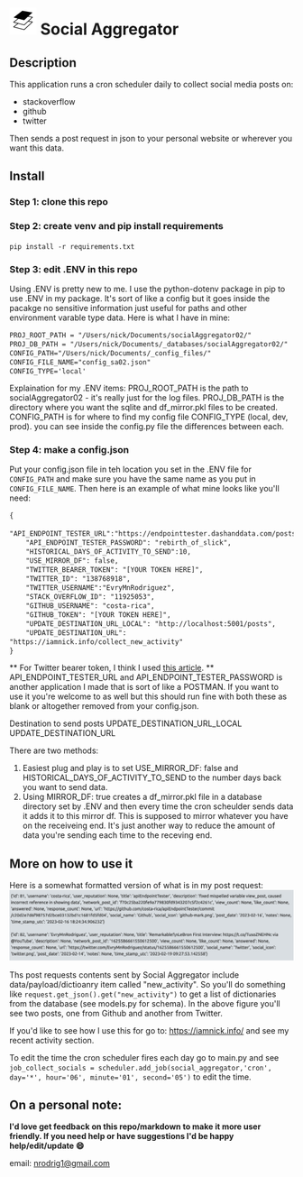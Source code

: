 # ![alt text](/images/aggregate-2-48.png) Social Aggregator 


## Description
This application runs a cron scheduler daily to collect social media posts on:
- stackoverflow
- github
- twitter

Then sends a post request in json to your personal website or wherever you want this data.

## Install

### Step 1: clone this repo


### Step 2: create venv and pip install requirements
`pip install -r requirements.txt`


### Step 3: edit .ENV in this repo

Using .ENV is pretty new to me. I use the python-dotenv package in pip to use .ENV in my package. It's sort of like a config but it goes inside the pacakge no sensitive information just useful for paths and other environment varable type data. Here is what I have in mine:
```
PROJ_ROOT_PATH = "/Users/nick/Documents/socialAggregator02/"
PROJ_DB_PATH = "/Users/nick/Documents/_databases/socialAggregator02/"
CONFIG_PATH="/Users/nick/Documents/_config_files/"
CONFIG_FILE_NAME="config_sa02.json"
CONFIG_TYPE='local'
```
Explaination for my .ENV items:
PROJ_ROOT_PATH is the path to socialAggregator02 - it's really just for the log files.
PROJ_DB_PATH is the directory where you want the sqlite and df_mirror.pkl files to be created.
CONFIG_PATH is for where to find my config file
CONFIG_TYPE (local, dev, prod). you can see inside the config.py file the differences between each.

### Step 4: make a config.json
Put your config.json file in teh location you set in the .ENV file for `CONFIG_PATH` and make sure you have the same name as you put in `CONFIG_FILE_NAME`. Then here is an example of what mine looks like
you'll need:

```
{
  "API_ENDPOINT_TESTER_URL":"https://endpointtester.dashanddata.com/posts",
	"API_ENDPOINT_TESTER_PASSWORD": "rebirth_of_slick",
	"HISTORICAL_DAYS_OF_ACTIVITY_TO_SEND":10,
	"USE_MIRROR_DF": false,
	"TWITTER_BEARER_TOKEN": "[YOUR TOKEN HERE]",
	"TWITTER_ID": "138768918",
	"TWITTER_USERNAME":"EvryMnRodriguez",
	"STACK_OVERFLOW_ID": "11925053",
	"GITHUB_USERNAME": "costa-rica",
	"GITHUB_TOKEN": "[YOUR TOKEN HERE]",
	"UPDATE_DESTINATION_URL_LOCAL": "http://localhost:5001/posts",
	"UPDATE_DESTINATION_URL": "https://iamnick.info/collect_new_activity"
}
```

** For Twitter bearer token, I think I used <a href="https://towardsdatascience.com/an-extensive-guide-to-collecting-tweets-from-twitter-api-v2-for-academic-research-using-python-3-518fcb71df2a">this article</a>.
** API_ENDPOINT_TESTER_URL and API_ENDPOINT_TESTER_PASSWORD is another application I made that is sort of like a POSTMAN. If you want to use it you're welcome to as well but this should run fine with both these as blank or altogether removed from your config.json.

Destination to send posts
UPDATE_DESTINATION_URL_LOCAL
UPDATE_DESTINATION_URL

There are two methods:
1. Easiest plug and play is to set USE_MIRROR_DF: false and HISTORICAL_DAYS_OF_ACTIVITY_TO_SEND to the number days back you want to send data.
2. Using MIRROR_DF: true creates a df_mirror.pkl file in a database directory set by .ENV and then every time the cron scheulder sends data it adds it to this mirror df. This is supposed to mirror whatever you have on the receiveing end. It's just another way to reduce the amount of data you're sending each time to the receving end.



## More on how to use it

Here is a somewhat formatted version of what is in my post request:
![alt text](/images/socialAgg02_post.png)

Ths post requests contents sent by Social Aggregator include data/payload/dictioanry item called "new_activity". So you'll do something like  `request.get_json().get("new_activity")` to get a list of dictionaries from the database (see models.py for schema). In the above figure you'll see two posts, one from Github and another from Twitter.

If you'd like to see how I use this for go to: https://iamnick.info/ and see my recent activity section.

To edit the time the cron scheduler fires each day go to main.py and see 
`job_collect_socials = scheduler.add_job(social_aggregator,'cron', day='*', hour='06', minute='01', second='05')`
to edit the time.

## On a personal note:
**I'd love get feedback on this repo/markdown to make it more user friendly. If you need help or have suggestions I'd be happy help/edit/update :smile:**

email: nrodrig1@gmail.com